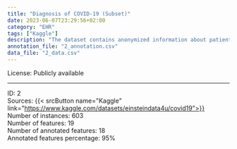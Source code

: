 ```yaml
---
title: "Diagnosis of COVID-19 (Subset)"
date: 2023-06-07T23:29:56+02:00
category: "EHR"
tags: ["Kaggle"]
description: "The dataset contains anonymized information about patients admitted at the Hospital Israelita Albert Einstein in São Paulo, Brazil. The goal of admission was to perform the SARS-CoV-2 RT-PCR. Next to that also, additional laboratory tests were performed during a visit to the hospital. The dataset was published in 2020."
annotation_file: "2_annotation.csv"
data_file: "2_data.csv"
---
```


License: Publicly available 

 --- 
ID: 2 \
Sources: {{< srcButton name="Kaggle" link="https://www.kaggle.com/datasets/einsteindata4u/covid19">}}  \
Number of instances: 603 \
Number of features: 19 \
Number of annotated features: 18 \
Annotated features percentage: 95% 
